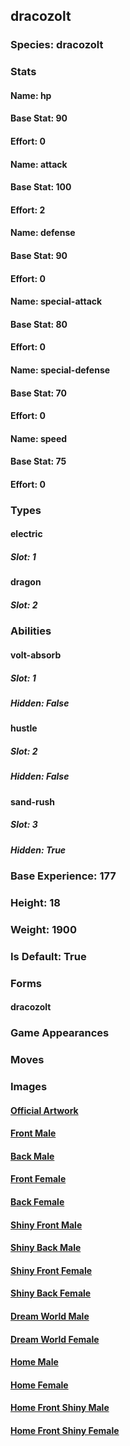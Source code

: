 ## dracozolt
### Species: dracozolt
### Stats
#### Name: hp
#### Base Stat: 90
#### Effort: 0
#### Name: attack
#### Base Stat: 100
#### Effort: 2
#### Name: defense
#### Base Stat: 90
#### Effort: 0
#### Name: special-attack
#### Base Stat: 80
#### Effort: 0
#### Name: special-defense
#### Base Stat: 70
#### Effort: 0
#### Name: speed
#### Base Stat: 75
#### Effort: 0
### Types
#### electric
##### Slot: 1
#### dragon
##### Slot: 2
### Abilities
#### volt-absorb
##### Slot: 1
##### Hidden: False
#### hustle
##### Slot: 2
##### Hidden: False
#### sand-rush
##### Slot: 3
##### Hidden: True
### Base Experience: 177
### Height: 18
### Weight: 1900
### Is Default: True
### Forms
#### dracozolt
### Game Appearances
### Moves
### Images
#### [Official Artwork](https://raw.githubusercontent.com/PokeAPI/sprites/master/sprites/pokemon/other/official-artwork/880.png)
#### [Front Male](https://raw.githubusercontent.com/PokeAPI/sprites/master/sprites/pokemon/880.png)
#### [Back Male](https://raw.githubusercontent.com/PokeAPI/sprites/master/sprites/pokemon/back/880.png)
#### [Front Female](None)
#### [Back Female](None)
#### [Shiny Front Male](https://raw.githubusercontent.com/PokeAPI/sprites/master/sprites/pokemon/shiny/880.png)
#### [Shiny Back Male](https://raw.githubusercontent.com/PokeAPI/sprites/master/sprites/pokemon/back/880.png)
#### [Shiny Front Female](None)
#### [Shiny Back Female](None)
#### [Dream World Male](None)
#### [Dream World Female](None)
#### [Home Male](https://raw.githubusercontent.com/PokeAPI/sprites/master/sprites/pokemon/other/home/880.png)
#### [Home Female](None)
#### [Home Front Shiny Male](https://raw.githubusercontent.com/PokeAPI/sprites/master/sprites/pokemon/other/home/shiny/880.png)
#### [Home Front Shiny Female](None)